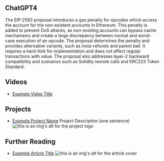 ## ChatGPT4

The EIP-2583 proposal introduces a gas penalty for opcodes which access the account for trie non-existent accounts in Ethereum. This penalty is added to prevent DoS attacks, as non-existing accounts can bypass cache mechanisms and create a large discrepancy between normal and worst-case execution of an opcode. The proposal determines the penalty and provides alternative variants, such as insta-refunds and parent bail. It requires a hard-fork for implementation and does not affect regular transactions with value. The proposal also addresses layer-2 backward compatibility and scenarios such as Solidity remote calls and ERC223 Token Standard.

## Videos

- [Example Video Title](https://www.youtube.com/watch?v=TDGq4aeevgY)

## Projects

- [Example Project Name](https://xxxx.xxx/xxxxx) Project Description (one sentence) ![this is an img's alt for the project logo](https://xxxx.xxx/project-logo.xxx)

## Further Reading

- [Example Article Title](https://xxxx.xxx/xxxxx) ![this is an img's alt for the article cover](https://xxxx.xxx/article-cover.xxx)
